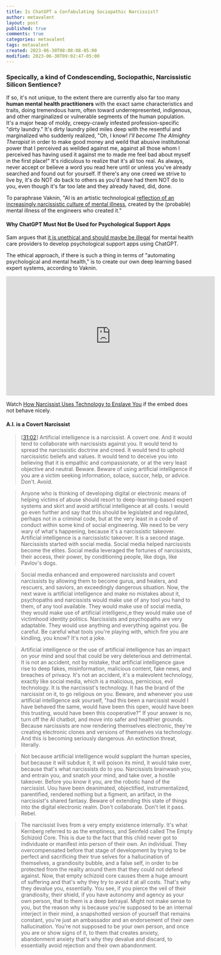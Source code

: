 ```yaml
---
title: Is ChatGPT a Confabulating Sociopathic Narcissist?
author: metavalent
layout: post
published: true
comments: true
categories: metavalent
tags: metavalent
created: 2023-06-30T08:08:08-05:00
modified: 2023-06-30T09:02:47-05:00
---
```


### Specically, a kind of Condescending, Sociopathic, Narcissistic Silicon Sentience?

If so, it's not unique, to the extent there are currently also far too many **human mental health practitioners** with the exact same characteristics and traits, doing tremendous harm, often toward underrepresented, indigenous, and other marginalized or vulnerable segments of the human population. It's a major heap of moldy, creepy-crawly infested profession-specific "dirty laundry." It's dirty laundry piled miles deep with the resentful and marginalized who suddenly realized, "Oh, I know! *I'll become The Almighty Therapist* in order to make good money and weild that abusive institutional power that I perceived as weilded against me, against all those whom I perceived has having used it against me to made me feel bad about myself in the first place!" It's ridiculous to realize that it's all too real. As always, never accept or believe a word you read here until or unless you've already searched and found out for yourself. If there's any one creed we strive to live by, it's do NOT do back to others as you'd have had them NOT do to you, even though it's far too late and they already haved, did, done.

To paraphrase Vaknin, "AI is an artistic technological [reflection of an increasingly narcissistic culture of mental illness](https://youtu.be/u_6NVd_QX7o?t=22m22s), created by the (probable) mental illness of the engineers who created it." 

#### Why ChatGPT Must Not Be Used for Psychological Support Apps

Sam argues that [it is unethical and should maybe be illegal](https://youtu.be/u_6NVd_QX7o?t=31m30s) for mental health care providers to develop psychological support apps using ChatGPT. 

The ethical approach, if there is such a thing in terms of "automating psychological and mental health," is to create our own deep learning based expert systems, according to Vaknin.

<iframe id="ytplayer" type="text/html" width="560" height="320"
  src="https://www.youtube.com/embed/u_6NVd_QX7o?autoplay=1"
  frameborder="0"></iframe>
  
Watch [How Narcissist Uses Technology to Enslave You](https://youtu.be/u_6NVd_QX7o) if the embed does not behave nicely.

#### A.I. is a Covert Narcissist


> [[31:02](https://youtu.be/u_6NVd_QX7o?t=31m02s)] Artificial intelligence is a narcissist. A covert one. And it would tend to collaborate with narcissists against you. It would tend to spread the narcissistic doctrine and creed. It would tend to uphold narcissistic beliefs and values. It would tend to deceive you into believing that it is empathic and compassionate, or at the very least objective and neutral. Beware. Beware of using artificial intelligence if you are a victim seeking information, solace, succor, help, or advice. Don't. Avoid.

> Anyone who is thinking of developing digital or electronic means of helping victims of abuse should resort to deep-learning-based expert systems and skirt and avoid artificial intelligence at all costs. I would go even further and say that this should be legislated and regulated, perhaps not in a criminal code, but at the very least in a code of conduct within some kind of social engineering. We need to be very wary of what's happening, because it's a narcissistic takeover. Artificial intelligence is a narcissistic takeover. It is a second stage. Narcissists started with social media. Social media helped narcissists become the elites. Social media leveraged the fortunes of narcissists, their access, their power, by conditioning people, like dogs, like Pavlov's dogs.

> Social media enhanced and empowered narcissists and covert narcissists by allowing them to become gurus, and healers, and rescuers, and saviors, an exceedingly dangerous situation. Now, the next wave is artificial intelligence and make no mistakes about it, psychopaths and narcissists would make use of any tool you hand to them, of any tool available. They would make use of social media, they would make use of artificial intelligenc,e they would make use of victimhood identity politics. Narcissists and psychopaths are very adaptable. They would use anything and everything against you. Be careful. Be careful what tools you're playing with, which fire you are kindling, you know? It's not a joke. 

> Artificial intelligence or the use of artificial intelligence has an impact on your mind and soul that could be very deleterious and detrimental. It is not an accident, not by mistake, that artificial intelligence gave rise to deep fakes, misinformation, malicious content, fake news, and breaches of privacy. It's not an accident, it's a malevolent technology, exactly like social media, which is a malicious, pernicious, evil technology. It is the narcissist's technology. It has the brand of the narcissist on it, to go religious on you. Beware, and whenever you use artificial intelligence ask yourself, "had this been a narcissist would I have behaved the same, would have been this open, would have been this trusting, would have been this cooperative?" If your answer is no, turn off the AI chatbot, and move into safer and healthier grounds. Because narcissists are now rendering themselves electronic, they're creating electronic clones and versions of themselves via technology. And this is becoming seriously dangerous. An extinction threat, literally.

> Not because artificial intelligence would supplant the human species, but because it will subdue it, it will poison its mind, it would take over, because that's what narcissists do to you. Narcissists brainwash you, and entrain you, and snatch your mind, and take over, a hostile takeover. Before you know it you, are the robotic hand of the narcissist. Uou have been deanimated, objectified, instrumentalized, parentified, rendered nothing but a figment, an artifact, in the narcissist's shared fantasy. Beware of extending this state of things into the digital electronic realm. Don't collaborate. Don't let it pass. Rebel.

> The narcissist lives from a very empty existence internally. It's what Kernberg referred to as the emptiness, and Seinfeld called The Empty Schizoid Core. This is due to the fact that this child never got to individuate or manifest into person of their own. An individual. They overcompensated before that stage of development by trying to be perfect and sacrificing their true selves for a hallucination of themselves, a grandiosity bubble, and a false self, in order to be protected from the reality around them that they could not defend against. Now, that empty schizoid core causes them a huge amount of suffering and that's why they try to avoid it at all costs. That's why they devalue you, essentially. You see, if you pierce the veil of their grandiosity, their shield, if you have autonomy and agency as your own person, that to them is a deep betrayal. Might not make sense to you, but the reason why is because you're supposed to be an internal interject in their mind, a snapshotted version of yourself that remains constant, you're just an ambassador and an endorsement of their own hallucination. You're not supposed to be your own person, and once you are or show signs of it, to them that creates anxiety, abandonment anxiety that's why they devalue and discard, to essentially avoid rejection and their own abandonment.
